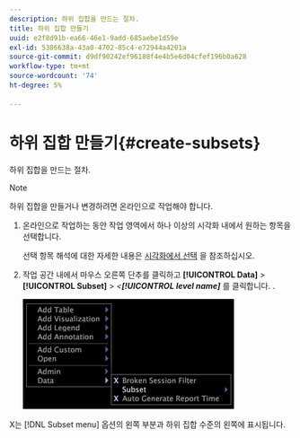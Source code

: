 ```yaml
---
description: 하위 집합을 만드는 절차.
title: 하위 집합 만들기
uuid: e2f8d91b-ea66-46e1-9add-685aebe1d59e
exl-id: 5386638a-43a0-4702-85c4-e72944a4201a
source-git-commit: d9df90242ef96188f4e4b5e6d04cfef196b0a628
workflow-type: tm+mt
source-wordcount: '74'
ht-degree: 5%

---
```


# 하위 집합 만들기{#create-subsets}

하위 집합을 만드는 절차.

>[!NOTE]
>
>하위 집합을 만들거나 변경하려면 온라인으로 작업해야 합니다.

1. 온라인으로 작업하는 동안 작업 영역에서 하나 이상의 시각화 내에서 원하는 항목을 선택합니다.

   선택 항목 해석에 대한 자세한 내용은 [시각화에서 선택](../../../../home/c-get-started/c-vis/c-sel-vis/c-sel-vis.md#concept-012870ec22c7476e9afbf3b8b2515746) 을 참조하십시오.

1. 작업 공간 내에서 마우스 오른쪽 단추를 클릭하고 **[!UICONTROL Data]** > **[!UICONTROL Subset]** > *&lt;**[!UICONTROL level name]*** 를 클릭합니다.
.

   ![](assets/mnu_Subset.png)

X는 [!DNL Subset menu] 옵션의 왼쪽 부분과 하위 집합 수준의 왼쪽에 표시됩니다.
